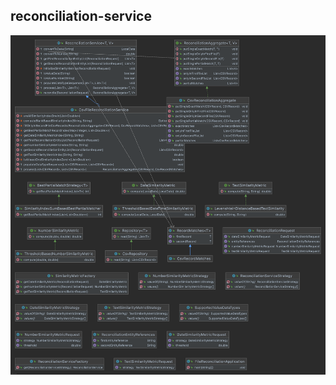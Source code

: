 ## reconciliation-service

![alt text](https://github.com/harshit698/reconciliation-service/blob/main/src/main/resources/transaction-matcher-uml.png)
